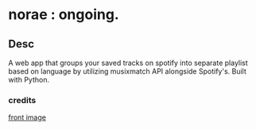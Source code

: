 # norae : ongoing.
## Desc
A web app that groups your saved tracks on spotify into separate playlist based on language by utilizing musixmatch API alongside Spotify's. Built with Python.

### credits
<a href='https://www.freepik.com/vectors/business'>front image</a>
